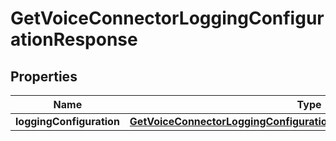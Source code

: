 

# GetVoiceConnectorLoggingConfigurationResponse


## Properties

| Name | Type | Description | Notes |
|------------ | ------------- | ------------- | -------------|
|**loggingConfiguration** | [**GetVoiceConnectorLoggingConfigurationResponseLoggingConfiguration**](GetVoiceConnectorLoggingConfigurationResponseLoggingConfiguration.md) |  |  [optional] |




